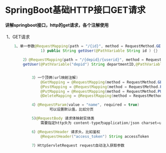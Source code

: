# SpringBoot基础HTTP接口GET请求

#### 	讲解springboot接口，http的get请求，各个注解使用

​		1、GET请求
​		

```java
	1、单一参数@RequestMapping(path = "/{id}", method = RequestMethod.GET)
				1) public String getUser(@PathVariable String id ) {}		
```

```java
		2）@RequestMapping(path = "/{depid}/{userid}", method = RequestMethod.GET) 可以同时指定多个提交方法,Restfull风格,从Url中获取参数
		getUser(@PathVariable("depid") String departmentID,@PathVariable("userid") String userid
```
```java

			3）一个顶俩(url映射注解)
				@GetMapping = @RequestMapping(method = RequestMethod.GET)
				@PostMapping = @RequestMapping(method = RequestMethod.POST)
				@PutMapping = @RequestMapping(method = RequestMethod.PUT)
				@DeleteMapping = @RequestMapping(method = RequestMethod.DELETE)
```
```java
			4）@RequestParam(value = "name", required = true)
					可以设置默认值，比如分页 
```

```java
			5)@RequestBody 请求体映射实体类
				需要指定http头为 content-type为application/json charset=utf-8
```
```java
			6）@RequestHeader 请求头，比如鉴权
				@RequestHeader("access_token") String accessToken
```
```java
			7）HttpServletRequest request自动注入获取参数
```

